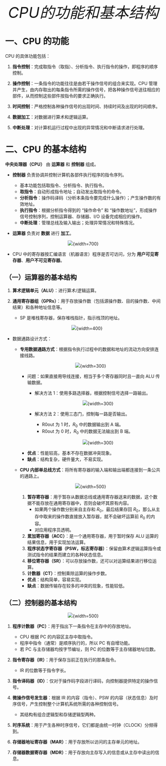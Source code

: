 <font size = 9>$$CPU 的功能和基本结构$$</font>





# 一、CPU 的功能

CPU 的具体功能包括：

1. **指令控制**：完成取指令（取指）、分析指令、执行指令的操作，即程序的顺序控制。

2. **操作控制**：一条指令的功能往往是由若干操作信号的组合来实现。CPU 管理并产生，由内存取出的每条指令所需的操作信号，把各种操作信号送往相应的部件，从而控制这些部件按指令的要求正确执行。

3. **时间控制**：严格控制各种操作信号的出现时间、持续时间及出现的时间顺序。

4. **数据加工**：对数据进行算术和逻辑运算。

5. **中断处理**：对计算机运行过程中出现的异常情况和中断请求进行处理。





# 二、CPU 的基本结构

**中央处理器（CPU）** 由 **运算器** 和 **控制器** 组成。
- **控制器** 负责协调并控制计算机各部件执行程序的指令序列。
  - 基本功能包括取指令、分析指令、执行指令。
  - **取指令**：自动形成指令地址；自动发出取指令的命令。
  - **分析指令**：操作码译码（分析本条指令要完成什么操作）；产生操作数的有效地址。
  - **执行指令**：根据分析指令得到的 “操作命令” 和 “操作数地址”，形成操作信号控制序列，控制运算器、存储器、I/O 设备完成相应的操作。
  - **中断处理**：管理总线及输入输出；处理异常情况和特殊情况。

- **运算器** 负责对 **数据** 进行 **加工**。

<div align=center>

![](./图片/CPU的基本结构.png){width=700}
</div>

- CPU 中的寄存器按汇编语言（机器语言）程序是否可访问，分为 **用户可见寄存器**、**用户不可见寄存器**。


## （一）运算器的基本结构

1. **算术逻辑单元（ALU）**：进行算术/逻辑运算。

2. **通用寄存器组（GPRs）**：用于存放操作数（包括源操作数、目的操作数、中间结果）和各种地址信息等。
   - SP 是堆栈寄存器，保存堆栈指针，指示栈顶的地址。
    <div align=center>

    ![](./图片/运算器通用寄存器组.png){width=400}
    </div>

- 数据通路设计方式：
  - **专用数据通路方式**：根据指令执行过程中的数据和地址的流动方向安排连接线路。
    <div align=center>

    ![](./图片/专用数据通路.png){width=300}
    </div>

    - 问题：如果直接用导线连接，相当于多个寄存器同时且一直向 ALU 传输数据。
      - 解决方法 1：使用多路选择器，根据控制信号选择一路输出。
        <div align=center>

        ![](./图片/专用数据通路-多路选择器.png){width=300}
        </div>
      - 解决方法 2：使用三态门，控制每一路是否输出。
        - R0out 为 1 时，$R_0$ 中的数据输出到 A 端。
        - R0out 为 0 时，$R_0$ 中的数据无法输出到 B 端。
        <div align=center>

        ![](./图片/专用数据通路-三态门.png){width=300}
        </div>
    - **优点**：性能较高，基本不存在数据冲突现象。
    - **缺点**：结构复杂，硬件量大，不易实现。
  - **CPU 内部单总线方式**：将所有寄存器的输入端和输出端都连接到一条公共的通路上。
    <div align=center>

    ![](./图片/CPU内部单总线方式.png){width=500}
    </div>

    1. **暂存寄存器**：用于暂存从数据总线或通用寄存器送来的数据，这个数据不能存放在通用寄存器中，否则会破坏其原有内容。
       - 如果两个操作数分别来自主存和 $R_0$，最后结果存回 $R_0$，那么从主存中取来的操作数直接放入暂存器，就不会破坏运算前 $R_0$ 的内容。
       - 对应用程序员透明。
    2. **累加寄存器（ACC）**：是一个通用寄存器，用于暂时保存 ALU 运算的结果信息，用于实现加法运算。
    3. **程序状态字寄存器（PSW，标志寄存器）**：保留由算术逻辑运算指令或测试指令的结果而建立的各种状态信息。
    4. **移位寄存器（SR）**：可以存放操作数，还可以对运算结果进行移位运算。
    5. **计数器（CT）**：控制乘除运算的操作步数。
    - **优点**：结构简单，容易实现。
    - **缺点**：数据传输存在较多的冲突的现象，性能较低。




## （二）控制器的基本结构

<div align=center>

![](./图片/控制器的基本结构.png){width=500}
</div>

1. **程序计数器（PC）**：用于指出下一条指令在主存中的存放地址。
   - CPU 根据 PC 的内容区主存中取指令。
   - 程序中指令（通常）是顺序执行的，所以 PC 有自增功能。
   - 若 PC 与主存储器均按字节编址，则 PC 的位数等于主存储器地址位数。

2. **指令寄存器（IR）**：用于保存当前正在执行的那条指令。
   - IR 的位数等于指令字长。

3. **指令译码器（ID）**：仅对于操作码字段进行译码，向控制器提供特定的操作信号。

4. **微操作信号发生器**：根据 IR 的内容（指令）、PSW 的内容（状态信息）及时序信号，产生控制整个计算机系统所需的各种控制信号。
   - 其结构有组合逻辑型和存储逻辑型两种。

5. **时序系统**：用于产生各种时序信号，它们都是由统一时钟（CLOCK）分频得到。

6. **存储器地址寄存器（MAR）**：用于存放所以访问的主存单元的地址。

7. **存储器数据寄存器（MDR）**：用于存放向主存写入的信息或从主存中读出的信息。